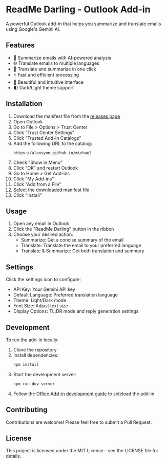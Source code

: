 # ReadMe Darling - Outlook Add-in

A powerful Outlook add-in that helps you summarize and translate emails using Google's Gemini AI.

## Features

- 📝 Summarize emails with AI-powered analysis
- 🌐 Translate emails to multiple languages
- 🔄 Translate and summarize in one click
- ⚡ Fast and efficient processing
- 🎨 Beautiful and intuitive interface
- 🌓 Dark/Light theme support

## Installation

1. Download the manifest file from the [releases page](https://github.com/AlanSynn/michael/releases)
2. Open Outlook
3. Go to File > Options > Trust Center
4. Click "Trust Center Settings"
5. Click "Trusted Add-in Catalogs"
6. Add the following URL to the catalog:
   ```
   https://alansynn.github.io/michael
   ```
7. Check "Show in Menu"
8. Click "OK" and restart Outlook
9. Go to Home > Get Add-ins
10. Click "My Add-ins"
11. Click "Add from a File"
12. Select the downloaded manifest file
13. Click "Install"

## Usage

1. Open any email in Outlook
2. Click the "ReadMe Darling" button in the ribbon
3. Choose your desired action:
   - Summarize: Get a concise summary of the email
   - Translate: Translate the email to your preferred language
   - Translate & Summarize: Get both translation and summary

## Settings

Click the settings icon to configure:
- API Key: Your Gemini API key
- Default Language: Preferred translation language
- Theme: Light/Dark mode
- Font Size: Adjust text size
- Display Options: TL;DR mode and reply generation settings

## Development

To run the add-in locally:

1. Clone the repository
2. Install dependencies:
   ```bash
   npm install
   ```
3. Start the development server:
   ```bash
   npm run dev-server
   ```
4. Follow the [Office Add-in development guide](https://learn.microsoft.com/en-us/office/dev/add-ins/outlook/) to sideload the add-in

## Contributing

Contributions are welcome! Please feel free to submit a Pull Request.

## License

This project is licensed under the MIT License - see the LICENSE file for details.